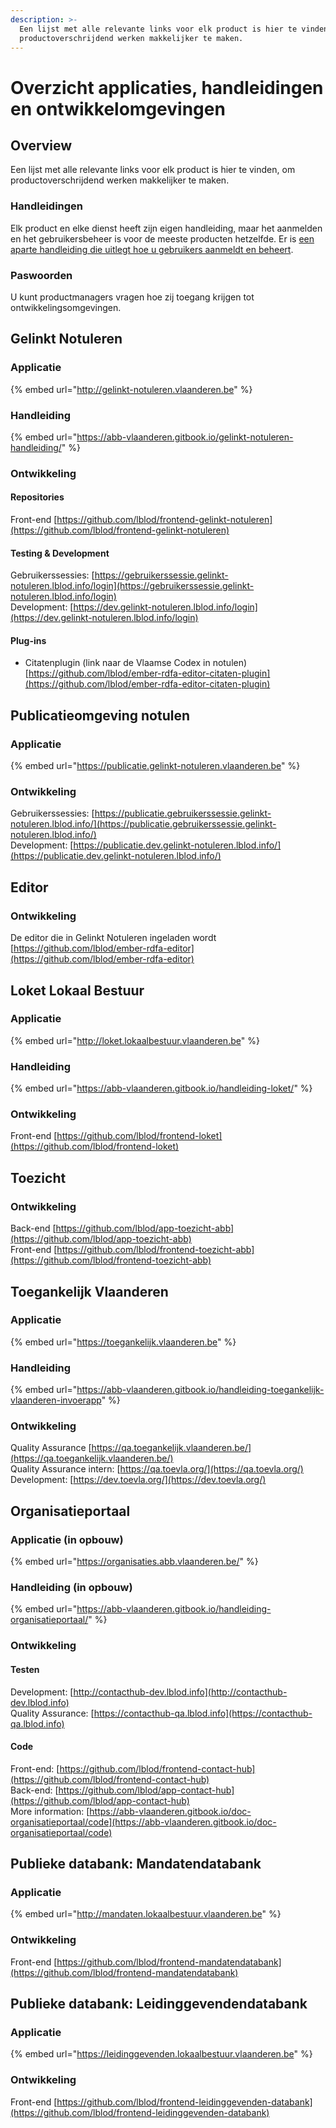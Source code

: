 ```yaml
---
description: >-
  Een lijst met alle relevante links voor elk product is hier te vinden, om
  productoverschrijdend werken makkelijker te maken.
---
```


# Overzicht applicaties, handleidingen en ontwikkelomgevingen

## Overview

Een lijst met alle relevante links voor elk product is hier te vinden, om productoverschrijdend werken makkelijker te maken.

### Handleidingen

Elk product en elke dienst heeft zijn eigen handleiding, maar het aanmelden en het gebruikersbeheer is voor de meeste producten hetzelfde. Er is [een aparte handleiding die uitlegt hoe u gebruikers aanmeldt en beheert](toegang-krijgen-tot-producten-en-diensten-via-gebruikersbeheer-vlaanderen/).

### Paswoorden

U kunt productmanagers vragen hoe zij toegang krijgen tot ontwikkelingsomgevingen.

## Gelinkt Notuleren

### Applicatie

{% embed url="http://gelinkt-notuleren.vlaanderen.be" %}

### Handleiding

{% embed url="https://abb-vlaanderen.gitbook.io/gelinkt-notuleren-handleiding/" %}

### Ontwikkeling

#### Repositories

Front-end [https://github.com/lblod/frontend-gelinkt-notuleren](https://github.com/lblod/frontend-gelinkt-notuleren)

#### Testing & Development

Gebruikerssessies: [https://gebruikerssessie.gelinkt-notuleren.lblod.info/login](https://gebruikerssessie.gelinkt-notuleren.lblod.info/login)  
Development: [https://dev.gelinkt-notuleren.lblod.info/login](https://dev.gelinkt-notuleren.lblod.info/login)

#### **Plug-ins**

* Citatenplugin \(link naar de Vlaamse Codex in notulen\) [https://github.com/lblod/ember-rdfa-editor-citaten-plugin](https://github.com/lblod/ember-rdfa-editor-citaten-plugin) 

## Publicatieomgeving notulen

### Applicatie

{% embed url="https://publicatie.gelinkt-notuleren.vlaanderen.be" %}

### Ontwikkeling

Gebruikerssessies: [https://publicatie.gebruikerssessie.gelinkt-notuleren.lblod.info/](https://publicatie.gebruikerssessie.gelinkt-notuleren.lblod.info/)  
Development: [https://publicatie.dev.gelinkt-notuleren.lblod.info/](https://publicatie.dev.gelinkt-notuleren.lblod.info/)

## Editor

### Ontwikkeling

De editor die in Gelinkt Notuleren ingeladen wordt [https://github.com/lblod/ember-rdfa-editor](https://github.com/lblod/ember-rdfa-editor)

## Loket Lokaal Bestuur

### Applicatie

{% embed url="http://loket.lokaalbestuur.vlaanderen.be" %}

### Handleiding

{% embed url="https://abb-vlaanderen.gitbook.io/handleiding-loket/" %}

### Ontwikkeling

Front-end [https://github.com/lblod/frontend-loket](https://github.com/lblod/frontend-loket) 

## **Toezicht**

### Ontwikkeling

Back-end [https://github.com/lblod/app-toezicht-abb](https://github.com/lblod/app-toezicht-abb)  
Front-end [https://github.com/lblod/frontend-toezicht-abb](https://github.com/lblod/frontend-toezicht-abb) 

## Toegankelijk Vlaanderen

### Applicatie

{% embed url="https://toegankelijk.vlaanderen.be" %}

### Handleiding

{% embed url="https://abb-vlaanderen.gitbook.io/handleiding-toegankelijk-vlaanderen-invoerapp" %}

### Ontwikkeling

Quality Assurance [https://qa.toegankelijk.vlaanderen.be/](https://qa.toegankelijk.vlaanderen.be/)  
Quality Assurance intern: [https://qa.toevla.org/](https://qa.toevla.org/)  
Development: [https://dev.toevla.org/](https://dev.toevla.org/)

## Organisatieportaal

### Applicatie \(in opbouw\)

{% embed url="https://organisaties.abb.vlaanderen.be/" %}

### Handleiding \(in opbouw\)

{% embed url="https://abb-vlaanderen.gitbook.io/handleiding-organisatieportaal/" %}

### Ontwikkeling

#### Testen

Development: [http://contacthub-dev.lblod.info](http://contacthub-dev.lblod.info)  
Quality Assurance: [https://contacthub-qa.lblod.info](https://contacthub-qa.lblod.info)

#### Code

Front-end: [https://github.com/lblod/frontend-contact-hub](https://github.com/lblod/frontend-contact-hub)  
Back-end: [https://github.com/lblod/app-contact-hub](https://github.com/lblod/app-contact-hub)  
More information: [https://abb-vlaanderen.gitbook.io/doc-organisatieportaal/code](https://abb-vlaanderen.gitbook.io/doc-organisatieportaal/code)

## **Publieke databank: Mandatendatabank**

### **Applicatie**

{% embed url="http://mandaten.lokaalbestuur.vlaanderen.be" %}

### Ontwikkeling

Front-end [https://github.com/lblod/frontend-mandatendatabank](https://github.com/lblod/frontend-mandatendatabank)

## **Publieke databank: Leidinggevendendatabank**

### **Applicatie**

{% embed url="https://leidinggevenden.lokaalbestuur.vlaanderen.be" %}

### Ontwikkeling

Front-end [https://github.com/lblod/frontend-leidinggevenden-databank](https://github.com/lblod/frontend-leidinggevenden-databank) 

